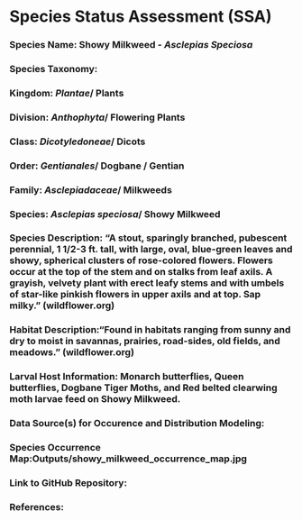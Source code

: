 # Species Status Assessment (SSA) 

### Species Name: Showy Milkweed - *Asclepias Speciosa*


### Species Taxonomy:
### Kingdom: *Plantae*/ Plants 
### Division: *Anthophyta*/ Flowering Plants 
### Class: *Dicotyledoneae*/ Dicots 
### Order:  *Gentianales*/ Dogbane / Gentian
### Family: *Asclepiadaceae*/ Milkweeds 
### Species: *Asclepias speciosa*/ Showy Milkweed 


### Species Description: “A stout, sparingly branched, pubescent perennial, 1 1/2-3 ft. tall, with large, oval, blue-green leaves and showy, spherical clusters of rose-colored flowers. Flowers occur at the top of the stem and on stalks from leaf axils. A grayish, velvety plant with erect leafy stems and with umbels of star-like pinkish flowers in upper axils and at top. Sap milky.” (wildflower.org)


### Habitat Description:“Found in habitats ranging from sunny and dry to moist in savannas, prairies, road-sides, old fields, and meadows.” (wildflower.org)


### Larval Host Information:  Monarch butterflies, Queen butterflies, Dogbane Tiger Moths, and Red belted clearwing moth larvae feed on Showy Milkweed. 

### Data Source(s) for Occurence and Distribution Modeling:

### Species Occurrence Map:Outputs/showy_milkweed_occurrence_map.jpg


### Link to GitHub Repository:

### References:
